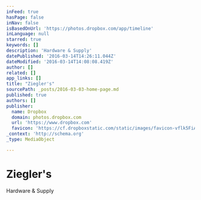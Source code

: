 ```yaml
---
inFeed: true
hasPage: false
inNav: false
isBasedOnUrl: 'https://photos.dropbox.com/app/timeline'
inLanguage: null
starred: true
keywords: []
description: 'Hardware & Supply'
datePublished: '2016-03-14T14:26:11.044Z'
dateModified: '2016-03-14T14:08:08.419Z'
author: []
related: []
app_links: []
title: "Ziegler's"
sourcePath: _posts/2016-03-03-home-page.md
published: true
authors: []
publisher:
  name: Dropbox
  domain: photos.dropbox.com
  url: 'https://www.dropbox.com'
  favicon: 'https://cf.dropboxstatic.com/static/images/favicon-vflk5FiAC.ico'
_context: 'http://schema.org'
_type: MediaObject

---
```

# Ziegler's

Hardware & Supply